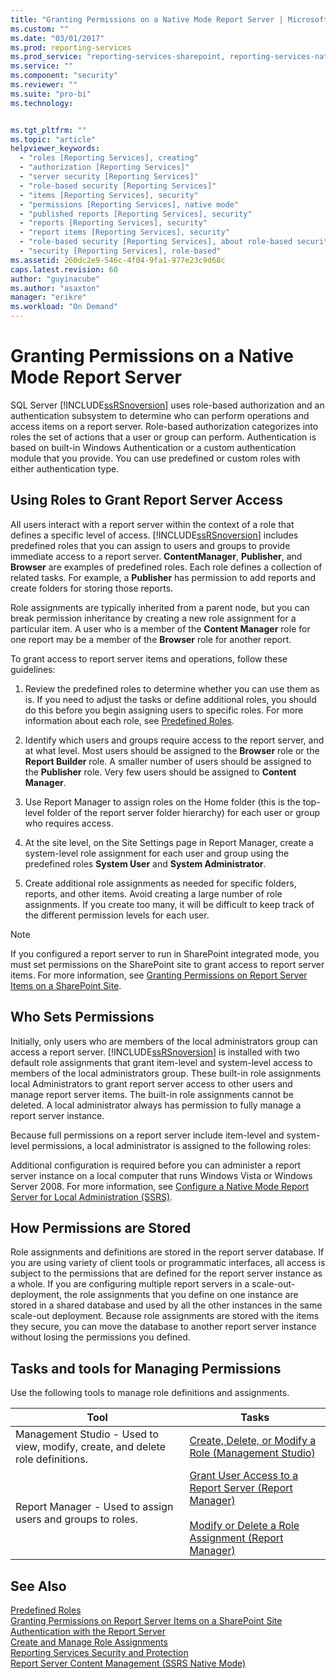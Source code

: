 ```yaml
---
title: "Granting Permissions on a Native Mode Report Server | Microsoft Docs"
ms.custom: ""
ms.date: "03/01/2017"
ms.prod: reporting-services
ms.prod_service: "reporting-services-sharepoint, reporting-services-native"
ms.service: ""
ms.component: "security"
ms.reviewer: ""
ms.suite: "pro-bi"
ms.technology: 


ms.tgt_pltfrm: ""
ms.topic: "article"
helpviewer_keywords: 
  - "roles [Reporting Services], creating"
  - "authorization [Reporting Services]"
  - "server security [Reporting Services]"
  - "role-based security [Reporting Services]"
  - "items [Reporting Services], security"
  - "permissions [Reporting Services], native mode"
  - "published reports [Reporting Services], security"
  - "reports [Reporting Services], security"
  - "report items [Reporting Services], security"
  - "role-based security [Reporting Services], about role-based security"
  - "security [Reporting Services], role-based"
ms.assetid: 260dc2e9-546c-4f04-9fa1-977e23c9d68c
caps.latest.revision: 60
author: "guyinacube"
ms.author: "asaxton"
manager: "erikre"
ms.workload: "On Demand"
---
```

# Granting Permissions on a Native Mode Report Server
  SQL Server [!INCLUDE[ssRSnoversion](../../includes/ssrsnoversion-md.md)] uses role-based authorization and an authentication subsystem to determine who can perform operations and access items on a report server. Role-based authorization categorizes into roles the set of actions that a user or group can perform. Authentication is based on built-in Windows Authentication or a custom authentication module that you provide. You can use predefined or custom roles with either authentication type.  
  
## Using Roles to Grant Report Server Access  
 All users interact with a report server within the context of a role that defines a specific level of access. [!INCLUDE[ssRSnoversion](../../includes/ssrsnoversion-md.md)] includes predefined roles that you can assign to users and groups to provide immediate access to a report server. **ContentManager**, **Publisher**, and **Browser** are examples of predefined roles. Each role defines a collection of related tasks. For example, a **Publisher** has permission to add reports and create folders for storing those reports.  
  
 Role assignments are typically inherited from a parent node, but you can break permission inheritance by creating a new role assignment for a particular item. A user who is a member of the **Content Manager** role for one report may be a member of the **Browser** role for another report.  
  
 To grant access to report server items and operations, follow these guidelines:  
  
1.  Review the predefined roles to determine whether you can use them as is. If you need to adjust the tasks or define additional roles, you should do this before you begin assigning users to specific roles. For more information about each role, see [Predefined Roles](../../reporting-services/security/role-definitions-predefined-roles.md).  
  
2.  Identify which users and groups require access to the report server, and at what level. Most users should be assigned to the **Browser** role or the **Report Builder** role. A smaller number of users should be assigned to the **Publisher** role. Very few users should be assigned to **Content Manager**.  
  
3.  Use Report Manager to assign roles on the Home folder (this is the top-level folder of the report server folder hierarchy) for each user or group who requires access.  
  
4.  At the site level, on the Site Settings page in Report Manager, create a system-level role assignment for each user and group using the predefined roles **System User** and **System Administrator**.  
  
5.  Create additional role assignments as needed for specific folders, reports, and other items. Avoid creating a large number of role assignments. If you create too many, it will be difficult to keep track of the different permission levels for each user.  
  
> [!NOTE]  
>  If you configured a report server to run in SharePoint integrated mode, you must set permissions on the SharePoint site to grant access to report server items. For more information, see [Granting Permissions on Report Server Items on a SharePoint Site](../../reporting-services/security/granting-permissions-on-report-server-items-on-a-sharepoint-site.md).  
  
## Who Sets Permissions  
 Initially, only users who are members of the local administrators group can access a report server. [!INCLUDE[ssRSnoversion](../../includes/ssrsnoversion-md.md)] is installed with two default role assignments that grant item-level and system-level access to members of the local administrators group. These built-in role assignments local Administrators to grant report server access to other users and manage report server items. The built-in role assignments cannot be deleted. A local administrator always has permission to fully manage a report server instance.  
  
 Because full permissions on a report server include item-level and system-level permissions, a local administrator is assigned to the following roles:  
  
 Additional configuration is required before you can administer a report server instance on a local computer that runs Windows Vista or Windows Server 2008. For more information, see [Configure a Native Mode Report Server for Local Administration &#40;SSRS&#41;](../../reporting-services/report-server/configure-a-native-mode-report-server-for-local-administration-ssrs.md).  
  
## How Permissions are Stored  
 Role assignments and definitions are stored in the report server database. If you are using variety of client tools or programmatic interfaces, all access is subject to the permissions that are defined for the report server instance as a whole. If you are configuring multiple report servers in a scale-out-deployment, the role assignments that you define on one instance are stored in a shared database and used by all the other instances in the same scale-out deployment. Because role assignments are stored with the items they secure, you can move the database to another report server instance without losing the permissions you defined.  
  
## Tasks and tools for Managing Permissions  
 Use the following tools to manage role definitions and assignments.  
  
|Tool|Tasks|  
|----------|-----------|  
|Management Studio - Used to view, modify, create, and delete role definitions.|[Create, Delete, or Modify a Role &#40;Management Studio&#41;](../../reporting-services/security/role-definitions-create-delete-or-modify.md)|  
|Report Manager - Used to assign users and groups to roles.|[Grant User Access to a Report Server &#40;Report Manager&#41;](../../reporting-services/security/grant-user-access-to-a-report-server-report-manager.md)<br /><br /> [Modify or Delete a Role Assignment &#40;Report Manager&#41;](../../reporting-services/security/role-assignments-modify-or-delete.md)|  
  
## See Also  
 [Predefined Roles](../../reporting-services/security/role-definitions-predefined-roles.md)   
 [Granting Permissions on Report Server Items on a SharePoint Site](../../reporting-services/security/granting-permissions-on-report-server-items-on-a-sharepoint-site.md)   
 [Authentication with the Report Server](../../reporting-services/security/authentication-with-the-report-server.md)   
 [Create and Manage Role Assignments](../../reporting-services/security/create-and-manage-role-assignments.md)   
 [Reporting Services Security and Protection](../../reporting-services/security/reporting-services-security-and-protection.md)   
 [Report Server Content Management &#40;SSRS Native Mode&#41;](../../reporting-services/report-server/report-server-content-management-ssrs-native-mode.md)  
  
  

